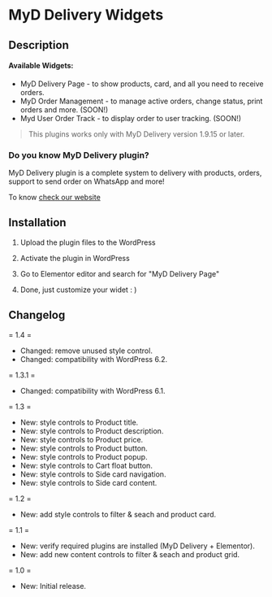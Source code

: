 # MyD Delivery Widgets

## Description

#### Available Widgets:
* MyD Delivery Page - to show products, card, and all you need to receive orders.
* MyD Order Management - to manage active orders, change status, print orders and more. (SOON!)
* Myd User Order Track - to display order to user tracking. (SOON!)

> This plugins works only with MyD Delivery version 1.9.15 or later.

### Do you know MyD Delivery plugin?

MyD Delivery plugin is a complete system to delivery with products, orders, support to send order on WhatsApp and more!

To know [check our website](https://myddelivery.com/)

## Installation

1. Upload the plugin files to the WordPress

2. Activate the plugin in WordPress

3. Go to Elementor editor and search for "MyD Delivery Page"

4. Done, just customize your widet : )

## Changelog
= 1.4 =
* Changed: remove unused style control.
* Changed: compatibility with WordPress 6.2.

= 1.3.1 =
* Changed: compatibility with WordPress 6.1.

= 1.3 =
* New: style controls to Product title.
* New: style controls to Product description.
* New: style controls to Product price.
* New: style controls to Product button.
* New: style controls to Product popup.
* New: style controls to Cart float button.
* New: style controls to Side card navigation.
* New: style controls to Side card content.

= 1.2 =
* New: add style controls to filter & seach and product card.

= 1.1 =
* New: verify required plugins are installed (MyD Delivery + Elementor).
* New: add new content controls to filter & seach and product grid.

= 1.0 =
* New: Initial release.
